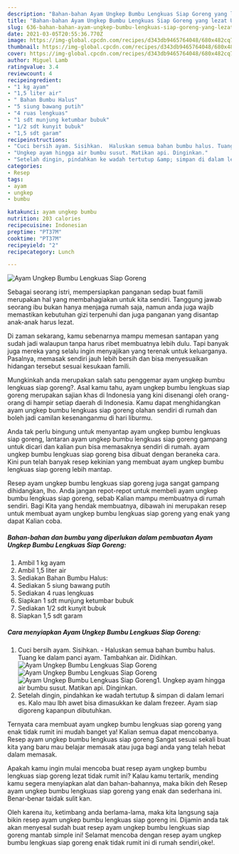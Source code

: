 ```yaml
---
description: "Bahan-bahan Ayam Ungkep Bumbu Lengkuas Siap Goreng yang lezat Untuk Jualan"
title: "Bahan-bahan Ayam Ungkep Bumbu Lengkuas Siap Goreng yang lezat Untuk Jualan"
slug: 636-bahan-bahan-ayam-ungkep-bumbu-lengkuas-siap-goreng-yang-lezat-untuk-jualan
date: 2021-03-05T20:55:36.770Z
image: https://img-global.cpcdn.com/recipes/d343db9465764048/680x482cq70/ayam-ungkep-bumbu-lengkuas-siap-goreng-foto-resep-utama.jpg
thumbnail: https://img-global.cpcdn.com/recipes/d343db9465764048/680x482cq70/ayam-ungkep-bumbu-lengkuas-siap-goreng-foto-resep-utama.jpg
cover: https://img-global.cpcdn.com/recipes/d343db9465764048/680x482cq70/ayam-ungkep-bumbu-lengkuas-siap-goreng-foto-resep-utama.jpg
author: Miguel Lamb
ratingvalue: 3.4
reviewcount: 4
recipeingredient:
- "1 kg ayam"
- "1,5 liter air"
- " Bahan Bumbu Halus"
- "5 siung bawang putih"
- "4 ruas lengkuas"
- "1 sdt munjung ketumbar bubuk"
- "1/2 sdt kunyit bubuk"
- "1,5 sdt garam"
recipeinstructions:
- "Cuci bersih ayam. Sisihkan.  Haluskan semua bahan bumbu halus. Tuang ke dalam panci ayam. Tambahkan air. Didihkan."
- "Ungkep ayam hingga air bumbu susut. Matikan api. Dinginkan."
- "Setelah dingin, pindahkan ke wadah tertutup &amp; simpan di dalam lemari es. Kalo mau lbh awet bisa dimasukkan ke dalam frezeer. Ayam siap digoreng kapanpun dibutuhkan."
categories:
- Resep
tags:
- ayam
- ungkep
- bumbu

katakunci: ayam ungkep bumbu 
nutrition: 203 calories
recipecuisine: Indonesian
preptime: "PT37M"
cooktime: "PT37M"
recipeyield: "2"
recipecategory: Lunch

---
```



![Ayam Ungkep Bumbu Lengkuas Siap Goreng](https://img-global.cpcdn.com/recipes/d343db9465764048/680x482cq70/ayam-ungkep-bumbu-lengkuas-siap-goreng-foto-resep-utama.jpg)

Sebagai seorang istri, mempersiapkan panganan sedap buat famili merupakan hal yang membahagiakan untuk kita sendiri. Tanggung jawab seorang ibu bukan hanya menjaga rumah saja, namun anda juga wajib memastikan kebutuhan gizi terpenuhi dan juga panganan yang disantap anak-anak harus lezat.

Di zaman  sekarang, kamu sebenarnya mampu memesan santapan yang sudah jadi walaupun tanpa harus ribet membuatnya lebih dulu. Tapi banyak juga mereka yang selalu ingin menyajikan yang terenak untuk keluarganya. Pasalnya, memasak sendiri jauh lebih bersih dan bisa menyesuaikan hidangan tersebut sesuai kesukaan famili. 



Mungkinkah anda merupakan salah satu penggemar ayam ungkep bumbu lengkuas siap goreng?. Asal kamu tahu, ayam ungkep bumbu lengkuas siap goreng merupakan sajian khas di Indonesia yang kini disenangi oleh orang-orang di hampir setiap daerah di Indonesia. Kamu dapat menghidangkan ayam ungkep bumbu lengkuas siap goreng olahan sendiri di rumah dan boleh jadi camilan kesenanganmu di hari liburmu.

Anda tak perlu bingung untuk menyantap ayam ungkep bumbu lengkuas siap goreng, lantaran ayam ungkep bumbu lengkuas siap goreng gampang untuk dicari dan kalian pun bisa memasaknya sendiri di rumah. ayam ungkep bumbu lengkuas siap goreng bisa dibuat dengan beraneka cara. Kini pun telah banyak resep kekinian yang membuat ayam ungkep bumbu lengkuas siap goreng lebih mantap.

Resep ayam ungkep bumbu lengkuas siap goreng juga sangat gampang dihidangkan, lho. Anda jangan repot-repot untuk membeli ayam ungkep bumbu lengkuas siap goreng, sebab Kalian mampu membuatnya di rumah sendiri. Bagi Kita yang hendak membuatnya, dibawah ini merupakan resep untuk membuat ayam ungkep bumbu lengkuas siap goreng yang enak yang dapat Kalian coba.

<!--inarticleads1-->

##### Bahan-bahan dan bumbu yang diperlukan dalam pembuatan Ayam Ungkep Bumbu Lengkuas Siap Goreng:

1. Ambil 1 kg ayam
1. Ambil 1,5 liter air
1. Sediakan  Bahan Bumbu Halus:
1. Sediakan 5 siung bawang putih
1. Sediakan 4 ruas lengkuas
1. Siapkan 1 sdt munjung ketumbar bubuk
1. Sediakan 1/2 sdt kunyit bubuk
1. Siapkan 1,5 sdt garam




<!--inarticleads2-->

##### Cara menyiapkan Ayam Ungkep Bumbu Lengkuas Siap Goreng:

1. Cuci bersih ayam. Sisihkan.  - Haluskan semua bahan bumbu halus. Tuang ke dalam panci ayam. Tambahkan air. Didihkan.
<img src="https://img-global.cpcdn.com/steps/eb7300c961420a4a/160x128cq70/ayam-ungkep-bumbu-lengkuas-siap-goreng-langkah-memasak-1-foto.jpg" alt="Ayam Ungkep Bumbu Lengkuas Siap Goreng"><img src="https://img-global.cpcdn.com/steps/71a7142e4696544d/160x128cq70/ayam-ungkep-bumbu-lengkuas-siap-goreng-langkah-memasak-1-foto.jpg" alt="Ayam Ungkep Bumbu Lengkuas Siap Goreng"><img src="https://img-global.cpcdn.com/steps/42cbac00b4e11bc6/160x128cq70/ayam-ungkep-bumbu-lengkuas-siap-goreng-langkah-memasak-1-foto.jpg" alt="Ayam Ungkep Bumbu Lengkuas Siap Goreng">1. Ungkep ayam hingga air bumbu susut. Matikan api. Dinginkan.
1. Setelah dingin, pindahkan ke wadah tertutup &amp; simpan di dalam lemari es. Kalo mau lbh awet bisa dimasukkan ke dalam frezeer. Ayam siap digoreng kapanpun dibutuhkan.




Ternyata cara membuat ayam ungkep bumbu lengkuas siap goreng yang enak tidak rumit ini mudah banget ya! Kalian semua dapat mencobanya. Resep ayam ungkep bumbu lengkuas siap goreng Sangat sesuai sekali buat kita yang baru mau belajar memasak atau juga bagi anda yang telah hebat dalam memasak.

Apakah kamu ingin mulai mencoba buat resep ayam ungkep bumbu lengkuas siap goreng lezat tidak rumit ini? Kalau kamu tertarik, mending kamu segera menyiapkan alat dan bahan-bahannya, maka bikin deh Resep ayam ungkep bumbu lengkuas siap goreng yang enak dan sederhana ini. Benar-benar taidak sulit kan. 

Oleh karena itu, ketimbang anda berlama-lama, maka kita langsung saja bikin resep ayam ungkep bumbu lengkuas siap goreng ini. Dijamin anda tak akan menyesal sudah buat resep ayam ungkep bumbu lengkuas siap goreng mantab simple ini! Selamat mencoba dengan resep ayam ungkep bumbu lengkuas siap goreng enak tidak rumit ini di rumah sendiri,oke!.

